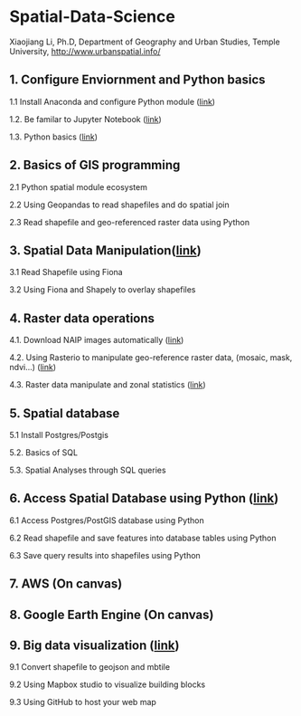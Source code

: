 # Spatial-Data-Science
Xiaojiang Li, Ph.D, Department of Geography and Urban Studies, Temple University, http://www.urbanspatial.info/

## 1. Configure Enviornment and Python basics
1.1 Install Anaconda and configure Python module ([link](lab1-basics-python-spatial-programing/install-anaconda.md))

1.2. Be familar to Jupyter Notebook ([link](lab1-basics-python-spatial-programing/jupyter-notebook.md))

1.3. Python basics ([link](lab1-basics-python-spatial-programing/Basics-python-spatial-data.ipynb))

## 2. Basics of GIS programming
2.1 Python spatial module ecosystem

2.2 Using Geopandas to read shapefiles and do spatial join

2.3 Read shapefile and geo-referenced raster data using Python


## 3. Spatial Data Manipulation([link](lab3-advanced-vector-manipulation/SpatialAnalysis_Fiona_Shapely.ipynb))
3.1 Read Shapefile using Fiona

3.2 Using Fiona and Shapely to overlay shapefiles


## 4. Raster data operations
4.1. Download NAIP images automatically ([link](lab4-raster-data-manipulation/naip-downloader.ipynb))

4.2. Using Rasterio to manipulate geo-reference raster data, (mosaic, mask, ndvi...) ([link](lab4-raster-data-manipulation/clip-merge-tiles.ipynb))

4.3. Raster data manipulate and zonal statistics ([link](lab4-raster-data-manipulation/Raster-data-manipulation.ipynb))


## 5. Spatial database
5.1 Install Postgres/Postgis

5.2. Basics of SQL

5.3. Spatial Analyses through SQL queries

## 6. Access Spatial Database using Python ([link](lab6-access-db-python/querydb_python.ipynb))
6.1 Access Postgres/PostGIS database using Python

6.2 Read shapefile and save features into database tables using Python

6.3 Save query results into shapefiles using Python

## 7. AWS (On canvas)
## 8. Google Earth Engine (On canvas)
## 9. Big data visualization ([link](lab9-geoviz/lab9.buildingblock_viz.md))
9.1 Convert shapefile to geojson and mbtile

9.2 Using Mapbox studio to visualize building blocks

9.3 Using GitHub to host your web map



